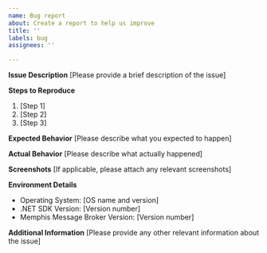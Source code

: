 ```yaml
---
name: Bug report
about: Create a report to help us improve
title: ''
labels: bug
assignees: ''

---
```


**Issue Description**
[Please provide a brief description of the issue]

**Steps to Reproduce**
1. [Step 1]
2. [Step 2]
3. [Step 3]

**Expected Behavior**
[Please describe what you expected to happen]

**Actual Behavior**
[Please describe what actually happened]

**Screenshots**
[If applicable, please attach any relevant screenshots]

**Environment Details**
- Operating System: [OS name and version]
- .NET SDK Version: [Version number]
- Memphis Message Broker Version: [Version number]

**Additional Information**
[Please provide any other relevant information about the issue]